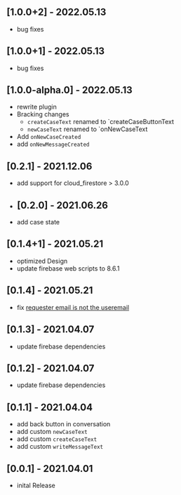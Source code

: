 ## [1.0.0+2] - 2022.05.13
* bug fixes
## [1.0.0+1] - 2022.05.13
* bug fixes
## [1.0.0-alpha.0] - 2022.05.13
* rewrite plugin
* Bracking changes
  * `createCaseText` renamed to `createCaseButtonText
  * `newCaseText` renamed to `onNewCaseText
* Add `onNewCaseCreated`
* add `onNewMessageCreated`
## [0.2.1] - 2021.12.06
* add support for cloud_firestore > 3.0.0
* ## [0.2.0] - 2021.06.26
* add case state
## [0.1.4+1] - 2021.05.21
* optimized Design
* update firebase web scripts to 8.6.1
## [0.1.4] - 2021.05.21
* fix [requester email is not the useremail](https://github.com/cedteg/flutter_support_chat/issues/2) 
## [0.1.3] - 2021.04.07
* update firebase dependencies
## [0.1.2] - 2021.04.07
* update firebase dependencies
## [0.1.1] - 2021.04.04
* add back button in conversation
* add custom `newCaseText`
* add custom `createCaseText`
* add custom `writeMessageText`
## [0.0.1] - 2021.04.01
* inital Release

